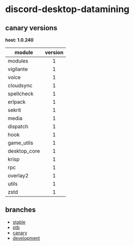 # discord-desktop-datamining

## canary versions

**host: 1.0.240**

| module | version |
| ------ | :-----: |
| modules | 1 |
| vigilante | 1 |
| voice | 1 |
| cloudsync | 1 |
| spellcheck | 1 |
| erlpack | 1 |
| sekrit | 1 |
| media | 1 |
| dispatch | 1 |
| hook | 1 |
| game_utils | 1 |
| desktop_core | 1 |
| krisp | 1 |
| rpc | 1 |
| overlay2 | 1 |
| utils | 1 |
| zstd | 1 |

## branches

- [stable](https://github.com/OpenAsar/discord-desktop-datamining/tree/stable)
- [ptb](https://github.com/OpenAsar/discord-desktop-datamining/tree/ptb)
- [canary](https://github.com/OpenAsar/discord-desktop-datamining/tree/canary)
- [development](https://github.com/OpenAsar/discord-desktop-datamining/tree/development)